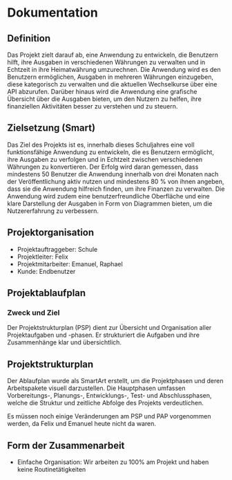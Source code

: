 # Dokumentation
## Definition
Das Projekt zielt darauf ab, eine Anwendung zu entwickeln,
die Benutzern hilft, ihre Ausgaben in verschiedenen Währungen zu verwalten
und in Echtzeit in ihre Heimatwährung umzurechnen.
Die Anwendung wird es den Benutzern ermöglichen,
Ausgaben in mehreren Währungen einzugeben,
diese kategorisch zu verwalten und die aktuellen Wechselkurse über eine API
abzurufen. Darüber hinaus wird die Anwendung eine grafische Übersicht
über die Ausgaben bieten, um den Nutzern zu helfen,
ihre finanziellen Aktivitäten besser zu verstehen und zu steuern.

## Zielsetzung (Smart)
Das Ziel des Projekts ist es, innerhalb dieses Schuljahres
eine voll funktionsfähige Anwendung zu entwickeln,
die es Benutzern ermöglicht, ihre Ausgaben zu verfolgen
und in Echtzeit zwischen verschiedenen Währungen zu konvertieren.
Der Erfolg wird daran gemessen, dass mindestens 50 Benutzer
die Anwendung innerhalb von drei Monaten nach der Veröffentlichung
aktiv nutzen und mindestens 80 % von ihnen angeben, dass sie die
Anwendung hilfreich finden, um ihre Finanzen zu verwalten.
Die Anwendung wird zudem eine benutzerfreundliche Oberfläche
und eine klare Darstellung der Ausgaben in Form von Diagrammen bieten,
um die Nutzererfahrung zu verbessern.

## Projektorganisation
- Projektauftraggeber: Schule
- Projektleiter: Felix
- Projektmitarbeiter: Emanuel, Raphael
- Kunde: Endbenutzer

## Projektablaufplan
### Zweck und Ziel
Der Projektstrukturplan (PSP) dient zur Übersicht und Organisation aller 
Projektaufgaben und -phasen. Er strukturiert die Aufgaben und ihre 
Zusammenhänge klar und übersichtlich.

## Projektstrukturplan
Der Ablaufplan wurde als SmartArt erstellt, um die Projektphasen und deren 
Arbeitspakete visuell darzustellen. Die Hauptphasen umfassen Vorbereitungs-,
Planungs-, Entwicklungs-, Test- und Abschlussphasen, welche die Struktur und
zeitliche Abfolge des Projekts verdeutlichen.

Es müssen noch einige Veränderungen am PSP und PAP vorgenommen werden, da Felix und Emanuel heute nicht da waren.

## Form der Zusammenarbeit
- Einfache Organisation: Wir arbeiten zu 100% am Projekt
und haben keine Routinetätigkeiten